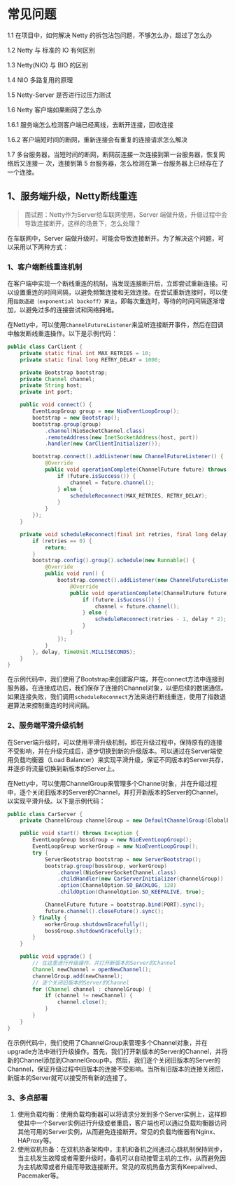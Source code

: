 



# 常见问题

1.1 在项目中，如何解决 Netty 的拆包沾包问题，不够怎么办，超过了怎么办 

1.2 Netty 与 标准的 IO 有何区别 

1.3 Netty(NIO) 与 BIO 的区别 

1.4 NIO 多路复用的原理 

1.5 Netty-Server 是否进行过压力测试 

1.6 Netty 客户端如果断网了怎么办 

1.6.1 服务端怎么检测客户端已经离线，去断开连接，回收连接 

1.6.2 客户端短时间的断网，重新连接会有重复的连接请求怎么解决 

1.7 多台服务器，当短时间的断网，断网前连接一次连接到第一台服务器，恢复网络后又连接一 次，连接到第 5 台服务器，怎么检测在第一台服务器上已经存在了一个连接。



## 1、服务端升级，Netty断线重连

> 面试题：Netty作为Server给车联网使用，Server 端做升级，升级过程中会导致连接断开，这样的场景下，怎么处理？

在车联网中，Server 端做升级时，可能会导致连接断开。为了解决这个问题，可以采用以下两种方式：

### 1、客户端断线重连机制

在客户端中实现一个断线重连的机制，当发现连接断开后，立即尝试重新连接。可以设置重连的时间间隔，以避免频繁连接和无效连接。在尝试重新连接时，可以使用`指数退避（exponential backoff）算法`，即每次重连时，等待的时间间隔逐渐增加，以避免过多的连接尝试和网络拥堵。

在Netty中，可以使用`ChannelFutureListener`来监听连接断开事件，然后在回调中触发断线重连操作。以下是示例代码：

```Java
public class CarClient {
    private static final int MAX_RETRIES = 10;
    private static final long RETRY_DELAY = 1000;

    private Bootstrap bootstrap;
    private Channel channel;
    private String host;
    private int port;

    public void connect() {
        EventLoopGroup group = new NioEventLoopGroup();
        bootstrap = new Bootstrap();
        bootstrap.group(group)
            .channel(NioSocketChannel.class)
            .remoteAddress(new InetSocketAddress(host, port))
            .handler(new CarClientInitializer());

        bootstrap.connect().addListener(new ChannelFutureListener() {
            @Override
            public void operationComplete(ChannelFuture future) throws Exception {
                if (future.isSuccess()) {
                    channel = future.channel();
                } else {
                    scheduleReconnect(MAX_RETRIES, RETRY_DELAY);
                }
            }
        });
    }

    private void scheduleReconnect(final int retries, final long delay) {
        if (retries == 0) {
            return;
        }
        bootstrap.config().group().schedule(new Runnable() {
            @Override
            public void run() {
                bootstrap.connect().addListener(new ChannelFutureListener() {
                    @Override
                    public void operationComplete(ChannelFuture future) throws Exception {
                        if (future.isSuccess()) {
                            channel = future.channel();
                        } else {
                            scheduleReconnect(retries - 1, delay * 2);
                        }
                    }
                });
            }
        }, delay, TimeUnit.MILLISECONDS);
    }
}
```

在示例代码中，我们使用了Bootstrap来创建客户端，并在connect方法中连接到服务器。在连接成功后，我们保存了连接的Channel对象，以便后续的数据通信。如果连接失败，我们调用`scheduleReconnect`方法来进行断线重连，使用了指数退避算法来控制重连的时间间隔。

### 2、服务端平滑升级机制

在Server端升级时，可以使用平滑升级机制，即在升级过程中，保持原有的连接不受影响，并在升级完成后，逐步切换到新的升级版本。可以通过在Server端使用负载均衡器（Load Balancer）来实现平滑升级，保证不同版本的Server共存，并逐步将流量切换到新版本的Server上。

在Netty中，可以使用ChannelGroup来管理多个Channel对象，并在升级过程中，逐个关闭旧版本的Server的Channel，并打开新版本的Server的Channel，以实现平滑升级。以下是示例代码：

```java
public class CarServer {
    private ChannelGroup channelGroup = new DefaultChannelGroup(GlobalEventExecutor.INSTANCE);

    public void start() throws Exception {
        EventLoopGroup bossGroup = new NioEventLoopGroup();
        EventLoopGroup workerGroup = new NioEventLoopGroup();
        try {
            ServerBootstrap bootstrap = new ServerBootstrap();
            bootstrap.group(bossGroup, workerGroup)
                .channel(NioServerSocketChannel.class)
                .childHandler(new CarServerInitializer(channelGroup))
                .option(ChannelOption.SO_BACKLOG, 128)
                .childOption(ChannelOption.SO_KEEPALIVE, true);

            ChannelFuture future = bootstrap.bind(PORT).sync();
            future.channel().closeFuture().sync();
        } finally {
            workerGroup.shutdownGracefully();
            bossGroup.shutdownGracefully();
        }
    }

    public void upgrade() {
        // 在这里进行升级操作，并打开新版本的Server的Channel
        Channel newChannel = openNewChannel();
        channelGroup.add(newChannel);
        // 逐个关闭旧版本的Server的Channel
        for (Channel channel : channelGroup) {
            if (channel != newChannel) {
                channel.close();
            }
        }
    }
}
```

在示例代码中，我们使用了ChannelGroup来管理多个Channel对象，并在upgrade方法中进行升级操作。首先，我们打开新版本的Server的Channel，并将新的Channel添加到ChannelGroup中。然后，我们逐个关闭旧版本的Server的Channel，保证升级过程中旧版本的连接不受影响。当所有旧版本的连接关闭后，新版本的Server就可以接受所有新的连接了。



### 3、多点部署

1. 使用负载均衡：使用负载均衡器可以将请求分发到多个Server实例上，这样即使其中一个Server实例进行升级或者重启，客户端也可以通过负载均衡器访问其他可用的Server实例，从而避免连接断开。常见的负载均衡器有Nginx、HAProxy等。
2. 使用双机热备：在双机热备架构中，主机和备机之间通过心跳机制保持同步，当主机发生故障或者需要升级时，备机可以自动接管主机的工作，从而避免因为主机故障或者升级而导致连接断开。常见的双机热备方案有Keepalived、Pacemaker等。